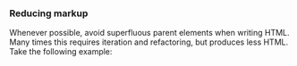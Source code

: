 ### Reducing markup

Whenever possible, avoid superfluous parent elements when writing HTML. Many times this requires iteration and refactoring, but produces less HTML. Take the following example: